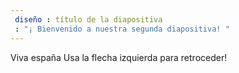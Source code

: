 ```yaml
---
 diseño : título de la diapositiva
 : "¡ Bienvenido a nuestra segunda diapositiva! "
---
```

Viva españa
Usa la flecha izquierda para retroceder!
